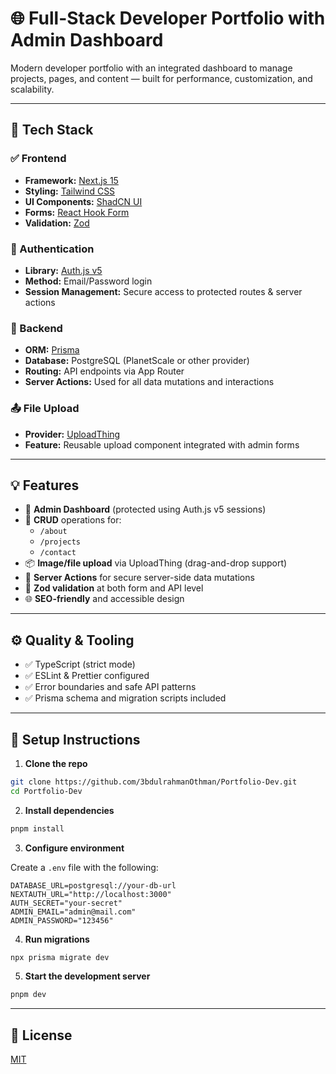 # 🌐 Full-Stack Developer Portfolio with Admin Dashboard

Modern developer portfolio with an integrated dashboard to manage projects, pages, and content — built for performance, customization, and scalability.

---

## 🚀 Tech Stack

### ✅ Frontend
- **Framework:** [Next.js 15](https://nextjs.org/)
- **Styling:** [Tailwind CSS](https://tailwindcss.com/)
- **UI Components:** [ShadCN UI](https://ui.shadcn.com/)
- **Forms:** [React Hook Form](https://react-hook-form.com/)
- **Validation:** [Zod](https://zod.dev/)

### 🔐 Authentication
- **Library:** [Auth.js v5](https://authjs.dev/)
- **Method:** Email/Password login
- **Session Management:** Secure access to protected routes & server actions

### 🧠 Backend
- **ORM:** [Prisma](https://www.prisma.io/)
- **Database:** PostgreSQL (PlanetScale or other provider)
- **Routing:** API endpoints via App Router
- **Server Actions:** Used for all data mutations and interactions

### 📤 File Upload
- **Provider:** [UploadThing](https://uploadthing.com/)
- **Feature:** Reusable upload component integrated with admin forms

---

## 💡 Features

- 🔐 **Admin Dashboard** (protected using Auth.js v5 sessions)
- 📝 **CRUD** operations for:
  - `/about`
  - `/projects`
  - `/contact`
- 📦 **Image/file upload** via UploadThing (drag-and-drop support)
- 🔁 **Server Actions** for secure server-side data mutations
- 🧪 **Zod validation** at both form and API level
- 🌐 **SEO-friendly** and accessible design

---

## ⚙️ Quality & Tooling

- ✅ TypeScript (strict mode)
- ✅ ESLint & Prettier configured
- ✅ Error boundaries and safe API patterns
- ✅ Prisma schema and migration scripts included

---

## 🔧 Setup Instructions

1. **Clone the repo**

```bash
git clone https://github.com/3bdulrahmanOthman/Portfolio-Dev.git
cd Portfolio-Dev
```

2. **Install dependencies**

```bash
pnpm install
```

3. **Configure environment**

Create a `.env` file with the following:

```env
DATABASE_URL=postgresql://your-db-url
NEXTAUTH_URL="http://localhost:3000"
AUTH_SECRET="your-secret"
ADMIN_EMAIL="admin@mail.com"
ADMIN_PASSWORD="123456"
```

4. **Run migrations**

```bash
npx prisma migrate dev
```

5. **Start the development server**

```bash
pnpm dev
```

---

## 📜 License

[MIT](LICENSE)
